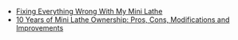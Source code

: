 - [Fixing Everything Wrong With My Mini Lathe](https://youtu.be/V3mu9NLjkR4)
- [10 Years of Mini Lathe Ownership: Pros, Cons, Modifications and Improvements](https://youtu.be/GfJSxWOEP44)
